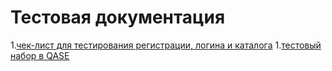 # Тестовая документация
1.[чек-лист для тестирования регистрации, логина и каталога](https://docs.google.com/spreadsheets/d/1MMd5GEdvmkRxya7BjsjIUsBjFpt1YzhxiPBCtAGlufo/edit#gid=0)
1.[тестовый набор в QASE](https://app.qase.io/project/G7?suite=73)
